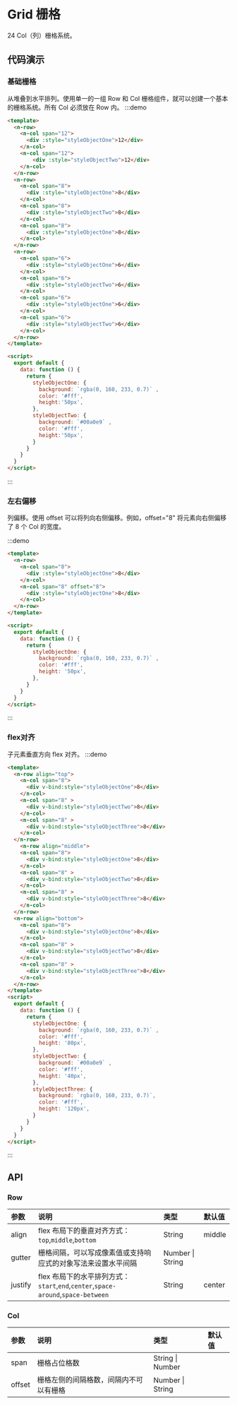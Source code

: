 # Grid 栅格

24 Col（列）栅格系统。

## 代码演示
### 基础栅格
从堆叠到水平排列。使用单一的一组 Row 和 Col 栅格组件，就可以创建一个基本的栅格系统。所有 Col 必须放在 Row 内。
:::demo
```html
<template>
  <n-row>
    <n-col span="12">
      <div :style="styleObjectOne">12</div>
    </n-col>
    <n-col span="12">
        <div :style="styleObjectTwo">12</div>
    </n-col>
  </n-row>
  <n-row>
    <n-col span="8">
      <div :style="styleObjectOne">8</div>
    </n-col>
    <n-col span="8">
      <div :style="styleObjectTwo">8</div>
    </n-col>
    <n-col span="8">
      <div :style="styleObjectOne">8</div>
    </n-col>
  </n-row>
  <n-row>
    <n-col span="6">
      <div :style="styleObjectOne">6</div>
    </n-col>
    <n-col span="6">
      <div :style="styleObjectTwo">6</div>
    </n-col>
    <n-col span="6">
      <div :style="styleObjectOne">6</div>
    </n-col>
    <n-col span="6">
      <div :style="styleObjectTwo">6</div>
    </n-col>
  </n-row>
</template>

<script>
  export default {
    data: function () {
      return {
        styleObjectOne: {
          background: `rgba(0, 160, 233, 0.7)` ,
          color: '#fff',
          height:'50px',
        },
        styleObjectTwo: {
          background: `#00a0e9` ,
          color: '#fff',
          height:'50px',
        }
      }
    }
  }
</script>
```
:::

### 左右偏移
列偏移。使用 offset 可以将列向右侧偏移。例如，offset="8" 将元素向右侧偏移了 8 个 Col 的宽度。

:::demo
```html
<template>
  <n-row>
    <n-col span="8">
      <div :style="styleObjectOne">8</div>
    </n-col>
    <n-col span="8" offset="8">
      <div :style="styleObjectOne">8</div>
    </n-col>
  </n-row>
</template>

<script>
  export default {
    data: function () {
      return {
        styleObjectOne: {
          background: `rgba(0, 160, 233, 0.7)` ,
          color: '#fff',
          height: '50px',
        },
      }
    }
  }
</script>
```
:::

### flex对齐
子元素垂直方向 flex 对齐。
:::demo
```html
<template>
  <n-row align="top">
    <n-col span="8">
      <div v-bind:style="styleObjectOne">8</div>
    </n-col>
    <n-col span="8" >
      <div v-bind:style="styleObjectTwo">8</div>
    </n-col>
    <n-col span="8" >
      <div v-bind:style="styleObjectThree">8</div>
    </n-col>
  </n-row>
    <n-row align="middle">
    <n-col span="8">
      <div v-bind:style="styleObjectOne">8</div>
    </n-col>
    <n-col span="8" >
      <div v-bind:style="styleObjectTwo">8</div>
    </n-col>
    <n-col span="8" >       
      <div v-bind:style="styleObjectThree">8</div>
    </n-col>
  </n-row>
  <n-row align="bottom">
    <n-col span="8">
      <div v-bind:style="styleObjectOne">8</div>
    </n-col>
    <n-col span="8" >
      <div v-bind:style="styleObjectTwo">8</div>
    </n-col>
    <n-col span="8" >
      <div v-bind:style="styleObjectThree">8</div>
    </n-col>
  </n-row>
</template>
<script>
  export default {
    data: function () {
      return {
        styleObjectOne: {
          background: `rgba(0, 160, 233, 0.7)` ,
          color: '#fff',
          height: '80px',
        },
        styleObjectTwo: {
          background: `#00a0e9` ,
          color: '#fff',
          height: '40px',
        },
        styleObjectThree: {
          background: `rgba(0, 160, 233, 0.7)`,
          color: '#fff',
          height: '120px',
        }
      }
    }
  }
</script>
```
:::

## API

### Row

| 参数 | 说明 | 类型 | 默认值 |
| :--- | :--- | :--- | :--- |
| align | flex 布局下的垂直对齐方式：`top`,`middle`,`bottom` | String | middle |
| gutter | 栅格间隔，可以写成像素值或支持响应式的对象写法来设置水平间隔  | Number \| String |  |
| justify    | flex 布局下的水平排列方式：`start`,`end`,`center`,`space-around`,`space-between` | String | center |

### Col
| 参数 | 说明 | 类型 | 默认值 |
| :--- | :--- | :--- | :--- |
| span | 栅格占位格数 | String \| Number |  |
| offset | 栅格左侧的间隔格数，间隔内不可以有栅格  | Number \| String |  |


